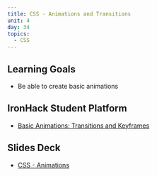```yaml
---
title: CSS - Animations and Transitions
unit: 4
day: 34
topics:
  - CSS
---
```

## Learning Goals

* Be able to create basic animations

## IronHack Student Platform

* [Basic Animations: Transitions and Keyframes](http://learn.ironhack.com/#/learning_unit/7140)

## Slides Deck

* [CSS - Animations](https://docs.google.com/presentation/d/1seucc3lr0-kZx_j0qQ7eTsyiLW5v5uzu8u8SNmc-OcI)
